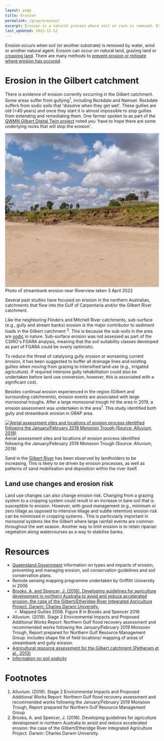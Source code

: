 ```yaml
---
layout: page
title: Erosion
permalink: /grap/erosion/
excerpt: Erosion is a natural process where soil or rock is removed. Erosion can be accelerated by human activities (e.g., grazing, agriculture). Erosion is a current problem in the Gilbert catchment and should be addressed before any further land use change. 
last_updated: 2022-12-12
---
```


Erosion occurs when soil (or another substrate) is removed by water, wind or another natural agent. Erosion can occur on natural land, grazing land or <a href="https://www.tucson.ars.ag.gov/isco/isco13/PAPERS%20A-E/CAREY.pdf" target="_blank">cropping land</a>. There are many methods to <a href="https://www.qld.gov.au/environment/land/management/soil/erosion/management" target="_blank">prevent erosion or mitigate where erosion has occured</a>.

# Erosion in the Gilbert catchment 

There is evidence of erosion currently occurring in the Gilbert catchment. 
Some areas suffer from gullying<sup>1</sup>, including Rockdale and Namuel. Rockdale suffers from sodic soils that 'dissolve when they get wet'. These gullies are old (>40 years) and once they start it is almost impossible to stop gullies from extending and remediating them. One farmer spoken to as part of the <a href="/about/">QWMN Gilbert Digital Twin project</a> noted you 'have to hope there are some underlying rocks that will stop the erosion'.

<div class="rhs_img_img">
<a href="/images/IMG_20220403_105219_medium.jpg" target="_blank">
<img alt="Photo of streambank erosion near Riverview taken 3 April 2022" src="/images/IMG_20220403_105219_medium.jpg">
</a>
<div class=imgcredit>Photo of streambank erosion near Riverview taken 3 April 2022
</div>
</div>

Several past studies have focused on erosion in the northern Australian, catchments that flow into the Gulf of Carpentaria and/or the Gilbert River catchment.

Like the neighboring Flinders and Mitchell River catchments, sub-surface (e.g., gully and stream banks) erosion  is the major contributor to sediment loads in the Gilbert catchment <sup>2</sup>. This is because the sub-soils in the area are <a href="https://www.qld.gov.au/environment/land/management/soil/soil-properties/sodicity#:~:text=Sodicity%20in%20soil%20is%20the,of%20sodium%20impacts%20soil%20structure." target="_blank">sodic</a> in nature. Sub-surface erosion was not assessed as part of the CSIRO's FGARA analysis, meaning that the soil suitability classes developed as part of FGARA could be overly optimistic.

To reduce the threat of catalysing gully erosion or worsening current erosion, it has been suggested to buffer all drainage lines and existing gullies when moving from grazing to intensified land use (e.g., irrigated agriculture). If required intensive gully rehabilitation could also be undertaken before land use conversion, however, this is associated with a significant cost.   

Besides continual erosion experienced in the region (Gilbert and surrounding catchments), erosion events are associated with large monsoonal troughs. After a large monsoonal trough hit the area in 2019, a erosion assessment was undertaken in the area<sup>1</sup>. This study identified both gully and streambank erosion in GRAP area.


<a href="/images/Alluvium_NGRM_erosion.png" target="_blank">
<img alt="Aerial assessment sites and locations of erosion process identified following the January/February 2019 Monsoon Trough (Source: Alluvium, 2019)" src="/images/Alluvium_NGRM_erosion.png">
</a>
<div class="imgcredit">Aerial assessment sites and locations of erosion process identified following the January/February 2019 Monsoon Trough (Source: Alluvium, 2019)</div>


Sand in the <a href="/grap/gilbert-river/">Gilbert River</a> has been observed by landholders to be increasing. This is likely to be driven by erosion processes, as well as patterns of sand mobilisation and deposition within the river itself. 

## Land use changes and erosion risk 

Land use changes can also change erosion risk. Changing from a grazing system to a cropping system could result in an increase in bare soil that is susceptible to erosion. However, with good management (e.g., minimum or zero tillage as opposed to intensive tillage and subtle retention) erosion risk can be minimised in cropping systems . This is particularly important in monsonal systems like the Gilbert where large rainfall events are common throughout the wet season. Another way to limit erosion is to retain riparian vegetation along watercourses as a way to stabilise banks.    

# Resources
- <a href="https://www.qld.gov.au/environment/land/management/soil/erosion" target="_blank">Queensland Government</a> information on types and impacts of erosion, preventing and managing erosion, soil conservation guidelines and soil conservation plans.
- Remote sensing mapping programme undertaken by Griffith University in 2006
- <a href="https://nesplandscapes.edu.au/wp-content/uploads/2017/03/Erosion-Report_July-2016_web.pdf" target="_blank">Brooks, A. and Spencer, J. (2016). Developing guidelines for agriculture development in northern Australia to avoid and reduce accelerated erosion: the case of the Gilbert/Etheridge River Integrated Agriculture Project. Darwin: Charles Darwin University.</a> 
  - Mapped Gullies 2008. Figure 8 in Brooks and Spencer 2016
- Alluvium. (2019). Stage 2 Environmental Impacts and Proposed Additional Works Report: Northern Gulf flood recovery assessment and recommended works following the January/February 2019 Monsoon Trough, Report prepared for Northern Gulf Resource Management Group. Includes shape file of field locations/ mapping of areas of streambank and gully erosion.
- <a href="https://publications.csiro.au/rpr/pub?pid=csiro:EP1312941" target="_blank">Agricultural resource assessment for the Gilbert catchment (Petheram et al., 2013)</a>
- <a href="https://www.qld.gov.au/environment/land/management/soil/soil-properties/sodicity#:~:text=Sodicity%20in%20soil%20is%20the,of%20sodium%20impacts%20soil%20structure" target="_blank">Information on soil sodicity</a> 

# Footnotes
1. Alluvium. (2019). Stage 2 Environmental Impacts and Proposed Additional Works Report: Northern Gulf flood recovery assessment and recommended works following the January/February 2019 Monsoon Trough, Report prepared for Northern Gulf Resource Management Group
2. Brooks, A. and Spencer, J. (2016). Developing guidelines for agriculture development in northern Australia to avoid and reduce accelerated erosion: the case of the Gilbert/Etheridge River Integrated Agriculture Project. Darwin: Charles Darwin University.

